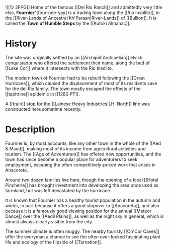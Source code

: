 ![[⎋ 2FPG]]
Home of the famous [[Del Rio Ranch]] and admittedly very little else, **Fournier**^[four-nee-yay] is a trading town along the [[Rio Insólito]], in the [[River-Lands of Ancestral Ith'Paraan|River-Lands]] of [[Bullion]]. It is called the **Town of Humble Steps** by the [[Kuroki Almanac]].

# History
The site was originally settled by an [[Archipel|Archipelian]] elvish conquistador who offered the settlement their name, along the bed of [[Lake Cor]] where it intersects with the Rio Insólito.

The modern town of Fournier had to be rebuilt following the [[Great Hurricane]], which caused the displacement of most of its residents save for the del Rio family. The town mostly escaped the effects of the [[taphrine]] epidemic in [[1280 PT]]. 

A [[train]] stop for the [[Lainese Heavy Industries|LHI North]] line was constructed here sometime recently.

# Description
Fournier is, by most accounts, like any other town in the whole of the [[Aed & Maed]], making most of its income from agricultural activities and tourism. The [[Age of Adventurers]] has offered new opportunities, and the town has since become a popular place for adventurers to seek employment, escaping the often competitively-priced work that arises in Anacoreta.

Around two dozen families live here, though the opening of a local [[Hotel Pincherle]] has brought investment into developing the area once used as farmland, but was left devastated by the hurricane.

It is known that Fournier has a healthy tourist population in the autumn and winter, in part because it offers a good stopover to [[Anacoreta]], and also because it is a famously good viewing position for the annual [[Meteor Dance]] over the [[Aedil Plains]], as well as the night sky in general, which is almost always clearly visible from the city. 

The summer climate is often muggy. The nearby touristy [[On'Cor Caves]] offer the everyman a chance to see the often over-looked fascinating plant life and ecology of the flipside of [[Tarnation]]. 
